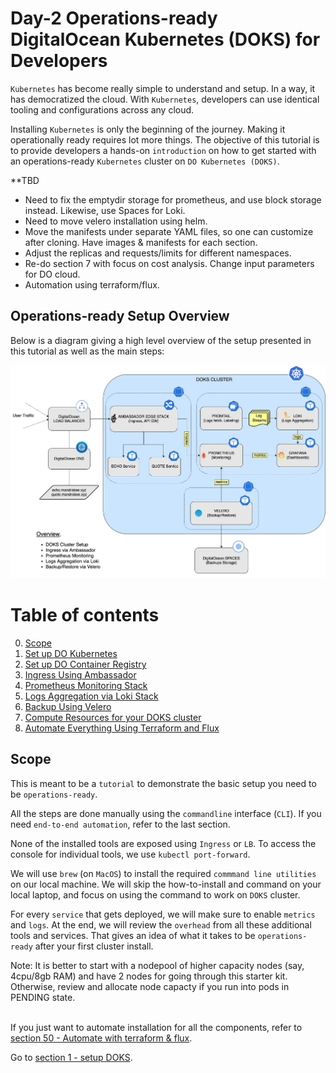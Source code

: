 # Day-2 Operations-ready DigitalOcean Kubernetes (DOKS) for Developers

`Kubernetes` has become really simple to understand and setup. In a way, it has democratized the cloud. With `Kubernetes`, developers can use identical tooling and configurations across any cloud.

Installing `Kubernetes` is only the beginning of the journey. Making it operationally ready requires lot more things. The objective of this tutorial is to provide developers a hands-on `introduction` on how to get started with an operations-ready `Kubernetes` cluster on `DO Kubernetes (DOKS)`. 

**TBD 
- Need to fix the emptydir storage for prometheus, and use block storage instead. Likewise, use Spaces for Loki. 
- Need to move velero installation using helm. 
- Move the manifests under separate YAML files, so one can customize after cloning. Have images & manifests for each section.
- Adjust the replicas and requests/limits for different namespaces.
- Re-do section 7 with focus on cost analysis. Change input parameters for DO cloud.
- Automation using terraform/flux. 


## Operations-ready Setup Overview

Below is a diagram giving a high level overview of the setup presented in this tutorial as well as the main steps:

![Setup Overview](images/starter_kit_arch_overview.jpg)



# Table of contents
0. [Scope](#SCOP)
1. [Set up DO Kubernetes](1-setup-DOKS)
2. [Set up DO Container Registry](2-setup-DOCR)
3. [Ingress Using Ambassador](3-setup-ingress-ambassador)
4. [Prometheus Monitoring Stack](4-setup-prometheus-stack)
5. [Logs Aggregation via Loki Stack](5-setup-loki-stack)
6. [Backup Using Velero](6-setup-velero)
7. [Compute Resources for your DOKS cluster](14-starter-kit-resource-usage)
8. [Automate Everything Using Terraform and Flux](50-automate-with-terraform-flux)


## Scope <a name="SCOP"></a>
This is meant to be a `tutorial` to demonstrate the basic setup you need to be `operations-ready`.

All the steps are done manually using the `commandline` interface (`CLI`). If you need `end-to-end automation`, refer to the last section.

None of the installed tools are exposed using `Ingress` or `LB`. To access the console for individual tools, we use `kubectl port-forward`.

We will use `brew` (on `MacOS`) to install the required `commmand line utilities` on our local machine. We will skip the how-to-install and command on your local laptop, and focus on using the command to work on `DOKS` cluster. 

For every `service` that gets deployed, we will make sure to enable `metrics` and `logs`. At the end, we will review the `overhead` from all these additional tools and services. That gives an idea of what it takes to be `operations-ready` after your first cluster install. 

Note: It is better to start with a nodepool of higher capacity nodes (say, 4cpu/8gb RAM) and have 2 nodes for going through this starter kit. Otherwise, review and allocate node capacty if you run into pods in PENDING state.
<br/><br/>

If you just want to automate installation for all the components, refer to [section 50 - Automate with terraform & flux](50-automate-with-terraform-flux).

Go to [section 1 - setup DOKS](1-setup-DOKS).


